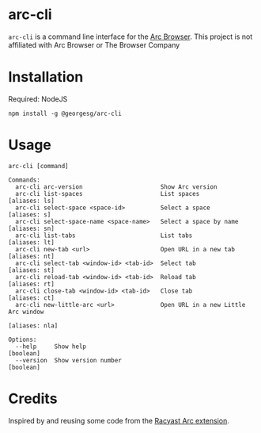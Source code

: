 # arc-cli

`arc-cli` is a command line interface for the [Arc Browser](https://arc.net/).
This project is not affiliated with Arc Browser or The Browser Company


# Installation

Required: NodeJS

```
npm install -g @georgesg/arc-cli
```

# Usage

```
arc-cli [command]

Commands:
  arc-cli arc-version                      Show Arc version
  arc-cli list-spaces                      List spaces             [aliases: ls]
  arc-cli select-space <space-id>          Select a space          [aliases: s]
  arc-cli select-space-name <space-name>   Select a space by name  [aliases: sn]
  arc-cli list-tabs                        List tabs               [aliases: lt]
  arc-cli new-tab <url>                    Open URL in a new tab   [aliases: nt]
  arc-cli select-tab <window-id> <tab-id>  Select tab              [aliases: st]
  arc-cli reload-tab <window-id> <tab-id>  Reload tab              [aliases: rt]
  arc-cli close-tab <window-id> <tab-id>   Close tab               [aliases: ct]
  arc-cli new-little-arc <url>             Open URL in a new Little Arc window
                                                                  [aliases: nla]

Options:
  --help     Show help                                                 [boolean]
  --version  Show version number                                       [boolean]
```

# Credits

Inspired by and reusing some code from the [Racyast Arc extension](https://www.raycast.com/the-browser-company/arc).
